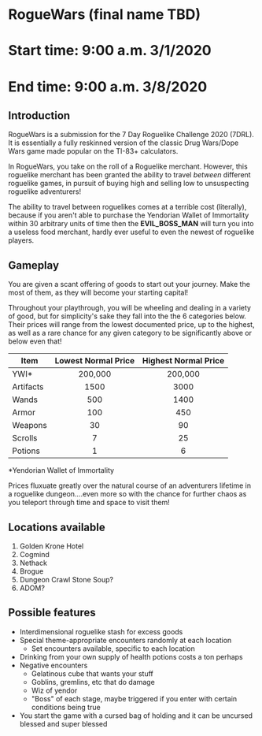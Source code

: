 # RogueWars (final name TBD)
# Start time: 9:00 a.m. 3/1/2020
# End time: 9:00 a.m. 3/8/2020

## Introduction
RogueWars is a submission for the 7 Day Roguelike Challenge 2020 (7DRL). It is essentially a fully reskinned version of the classic Drug Wars/Dope Wars game made popular on the TI-83+ calculators.

In RogueWars, you take on the roll of a Roguelike merchant. However, this roguelike merchant has been granted the ability to travel *between* different roguelike games, in pursuit of buying high and selling low to unsuspecting roguelike adventurers!

The ability to travel between roguelikes comes at a terrible cost (literally), because if you aren't able to purchase the Yendorian Wallet of Immortality within 30 arbitrary units of time then the **EVIL_BOSS_MAN** will turn you into a useless food merchant, hardly ever useful to even the newest of roguelike players.

## Gameplay

You are given a scant offering of goods to start out your journey. Make the most of them, as they will become your starting capital!

Throughout your playthrough, you will be wheeling and dealing in a variety of good, but for simplicity's sake they fall into the the 6 categories below. Their prices will range from the lowest documented price, up to the highest, as well as a rare chance for any given category to be significantly above or below even that!

| Item      | Lowest Normal Price | Highest Normal Price |
| --------- | :-----------------: | :------------------: |
| YWI*      |       200,000       |       200,000        |
| Artifacts |        1500         |         3000         |
| Wands     |         500         |         1400         |
| Armor     |         100         |         450          |
| Weapons   |         30          |          90          |
| Scrolls   |          7          |          25          |
| Potions   |          1          |          6           |

\*Yendorian Wallet of Immortality

Prices fluxuate greatly over the natural course of an adventurers lifetime in a roguelike dungeon....even more so with the chance for further chaos as you teleport through time and space to visit them!

## Locations available
1. Golden Krone Hotel
2. Cogmind
3. Nethack
4. Brogue
5. Dungeon Crawl Stone Soup?
6. ADOM?

## Possible features
* Interdimensional roguelike stash for excess goods
* Special theme-appropriate encounters randomly at each location
  * Set encounters available, specific to each location
* Drinking from your own supply of health potions costs a ton perhaps
* Negative encounters
  * Gelatinous cube that wants your stuff
  * Goblins, gremlins, etc that do damage
  * Wiz of yendor
  * "Boss" of each stage, maybe triggered if you enter with certain conditions being true
* You start the game with a cursed bag of holding and it can be uncursed blessed and super blessed

